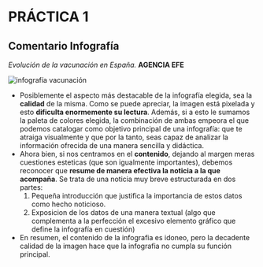 # PRÁCTICA 1
## Comentario Infografía

*Evolución de la vacunación en España.* **AGENCIA EFE**

![infografía vacunación](https://estaticos.efe.com/efecom/recursos2/imagen.aspx?-P-2fL4Jfo8HOMh8Gxz81PG8a6Yd9jrxgn-P-2byQ4TncnkXVSTX-P-2bAoG0sxzXPZPAk5l-P-2fU5UE1mpB-P-2bWcDne-P-2bViCB24i71Q-P-3d-P-3d)

 - Posiblemente el aspecto más destacable de la infografía elegida, sea la **calidad** de la misma. Como se puede apreciar, la imagen está pixelada y esto **dificulta enormemente su lectura**. Además, si a esto le sumamos la paleta de colores elegida, la combinación de ambas empeora el que podemos catalogar como objetivo principal de una infografía: que te atraiga visualmente y que por la tanto, seas capaz de analizar la información ofrecida de una manera sencilla y didáctica.
 - Ahora bien, si nos centramos en el **contenido**, dejando al margen meras cuestiones esteticas (que son igualmente importantes), debemos reconocer que **resume de manera efectiva la noticia a la que acompaña**. Se trata de una noticia muy breve estructurada en dos partes: 
   1. Pequeña introducción que justifica la importancia de estos datos como hecho noticioso.
   2. Exposicion de los datos de una manera textual (algo que complementa a la perfección el excesivo elemento gráfico que define la infografía en cuestión)
 - En resumen, el contenido de la infografia es idoneo, pero la decadente calidad de la imagen hace que la infografia no cumpla su función principal.
   
